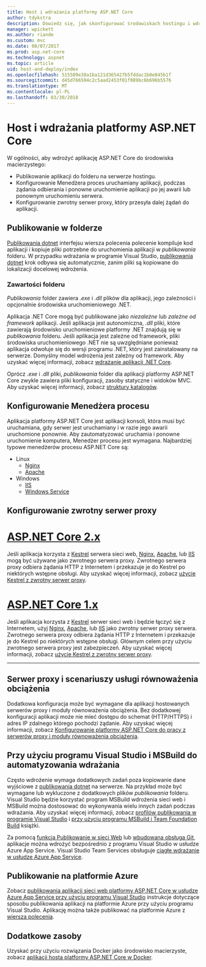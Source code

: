 ```yaml
---
title: Host i wdrażania platformy ASP.NET Core
author: tdykstra
description: Dowiedz się, jak skonfigurować środowiskach hostingu i wdrażanie aplikacji platformy ASP.NET Core.
manager: wpickett
ms.author: riande
ms.custom: mvc
ms.date: 08/07/2017
ms.prod: asp.net-core
ms.technology: aspnet
ms.topic: article
uid: host-and-deploy/index
ms.openlocfilehash: 515589e38a1ba121d365427b5fddac1b0e845b1f
ms.sourcegitcommit: d45d766504c2c5aad2453f01f089bc6b696b5576
ms.translationtype: MT
ms.contentlocale: pl-PL
ms.lasthandoff: 03/30/2018
---
```

# <a name="host-and-deploy-aspnet-core"></a>Host i wdrażania platformy ASP.NET Core

W ogólności, aby wdrożyć aplikację ASP.NET Core do środowiska macierzystego:

* Publikowanie aplikacji do folderu na serwerze hostingu.
* Konfigurowanie Menedżera proces uruchamiany aplikacji, podczas żądania odbierania i ponowne uruchomienie aplikacji po jej awarii lub ponownym uruchomieniu serwera.
* Konfigurowanie zwrotny serwer proxy, który przesyła dalej żądań do aplikacji.

## <a name="publish-to-a-folder"></a>Publikowanie w folderze 

[Publikowania dotnet](/dotnet/articles/core/tools/dotnet-publish) interfejsu wiersza polecenia polecenie kompiluje kod aplikacji i kopiuje pliki potrzebne do uruchomienia aplikacji w *publikowania* folderu. W przypadku wdrażania w programie Visual Studio, [publikowania dotnet](/dotnet/core/tools/dotnet-publish) krok odbywa się automatycznie, zanim pliki są kopiowane do lokalizacji docelowej wdrożenia.

### <a name="folder-contents"></a>Zawartości folderu

*Publikowania* folder zawiera *.exe* i *.dll* plików dla aplikacji, jego zależności i opcjonalnie środowiska uruchomieniowego .NET.

Aplikacja .NET Core mogą być publikowane jako *niezależne* lub *zależne od framework* aplikacji. Jeśli aplikacja jest autonomiczna, *.dll* pliki, które zawierają środowisko uruchomieniowe platformy .NET znajdują się w *publikowania* folderu. Jeśli aplikacja jest zależne od framework, pliki środowiska uruchomieniowego .NET nie są uwzględniane ponieważ aplikacja odwołuje się do wersji programu .NET, który jest zainstalowany na serwerze. Domyślny model wdrożenia jest zależny od framework. Aby uzyskać więcej informacji, zobacz [wdrażanie aplikacji .NET Core](/dotnet/articles/core/deploying/index).

Oprócz *.exe* i *.dll* pliki, *publikowania* folder dla aplikacji platformy ASP.NET Core zwykle zawiera pliki konfiguracji, zasoby statyczne i widoków MVC. Aby uzyskać więcej informacji, zobacz [struktury katalogów](xref:host-and-deploy/directory-structure).

## <a name="set-up-a-process-manager"></a>Konfigurowanie Menedżera procesu

Aplikacja platformy ASP.NET Core jest aplikacji konsoli, która musi być uruchamiana, gdy serwer jest uruchamiany i w razie jego awarii uruchomione ponownie. Aby zautomatyzować uruchamia i ponowne uruchomienie komputera, Menedżer procesu jest wymagana. Najbardziej typowe menedżerów procesu ASP.NET Core są:

* Linux
  * [Nginx](xref:host-and-deploy/linux-nginx)
  * [Apache](xref:host-and-deploy/linux-apache)
* Windows
  * [IIS](xref:host-and-deploy/iis/index)
  * [Windows Service](xref:host-and-deploy/windows-service)

## <a name="set-up-a-reverse-proxy"></a>Konfigurowanie zwrotny serwer proxy

# <a name="aspnet-core-2xtabaspnetcore2x"></a>[ASP.NET Core 2.x](#tab/aspnetcore2x)

Jeśli aplikacja korzysta z [Kestrel](xref:fundamentals/servers/kestrel) serwera sieci web, [Nginx](xref:host-and-deploy/linux-nginx), [Apache](xref:host-and-deploy/linux-apache), lub [IIS](xref:host-and-deploy/iis/index) mogą być używane jako zwrotnego serwera proxy. Zwrotnego serwera proxy odbiera żądania HTTP z Internetem i przekazuje je do Kestrel po niektórych wstępne obsługi. Aby uzyskać więcej informacji, zobacz [użycie Kestrel z zwrotny serwer proxy](xref:fundamentals/servers/kestrel?tabs=aspnetcore2x#when-to-use-kestrel-with-a-reverse-proxy).

# <a name="aspnet-core-1xtabaspnetcore1x"></a>[ASP.NET Core 1.x](#tab/aspnetcore1x)

Jeśli aplikacja korzysta z [Kestrel](xref:fundamentals/servers/kestrel) serwer sieci web i będzie łączyć się z Internetem, użyj [Nginx](xref:host-and-deploy/linux-nginx), [Apache](xref:host-and-deploy/linux-apache), lub [IIS](xref:host-and-deploy/iis/index) jako zwrotny serwer proxy serwera. Zwrotnego serwera proxy odbiera żądania HTTP z Internetem i przekazuje je do Kestrel po niektórych wstępne obsługi. Głównym celem przy użyciu zwrotnego serwera proxy jest zabezpieczeń. Aby uzyskać więcej informacji, zobacz [użycie Kestrel z zwrotny serwer proxy](xref:fundamentals/servers/kestrel?tabs=aspnetcore1x#when-to-use-kestrel-with-a-reverse-proxy).

---

## <a name="proxy-server-and-load-balancer-scenarios"></a>Serwer proxy i scenariuszy usługi równoważenia obciążenia

Dodatkowa konfiguracja może być wymagane dla aplikacji hostowanych serwerów proxy i moduły równoważenia obciążenia. Bez dodatkowej konfiguracji aplikacji może nie mieć dostępu do schemat (HTTP/HTTPS) i adres IP zdalnego którego pochodzi żądanie. Aby uzyskać więcej informacji, zobacz [Konfigurowanie platformy ASP.NET Core do pracy z serwerów proxy i moduły równoważenia obciążenia](xref:host-and-deploy/proxy-load-balancer).

## <a name="using-visual-studio-and-msbuild-to-automate-deployment"></a>Przy użyciu programu Visual Studio i MSBuild do automatyzowania wdrażania

Często wdrożenie wymaga dodatkowych zadań poza kopiowanie dane wyjściowe z [publikowania dotnet](/dotnet/core/tools/dotnet-publish) na serwerze. Na przykład może być wymagane lub wykluczone z dodatkowych plików *publikowania* folderu. Visual Studio będzie korzystać program MSBuild wdrożenia sieci web i MSBuild można dostosować do wykonywania wielu innych zadań podczas wdrażania. Aby uzyskać więcej informacji, zobacz [profilów publikowania w programie Visual Studio](xref:host-and-deploy/visual-studio-publish-profiles) i [przy użyciu programu MSBuild i Team Foundation Build](http://msbuildbook.com/) książki.

Za pomocą [funkcja Publikowanie w sieci Web](xref:tutorials/publish-to-azure-webapp-using-vs) lub [wbudowana obsługa Git](xref:host-and-deploy/azure-apps/azure-continuous-deployment), aplikacje można wdrożyć bezpośrednio z programu Visual Studio w usłudze Azure App Service. Visual Studio Team Services obsługuje [ciągłe wdrażanie w usłudze Azure App Service](/vsts/build-release/apps/cd/azure/aspnet-core-to-azure-webapp?tabs=vsts).

## <a name="publishing-to-azure"></a>Publikowanie na platformie Azure

Zobacz [publikowania aplikacji sieci web platformy ASP.NET Core w usłudze Azure App Service przy użyciu programu Visual Studio](xref:tutorials/publish-to-azure-webapp-using-vs) instrukcje dotyczące sposobu publikowania aplikacji na platformie Azure przy użyciu programu Visual Studio. Aplikację można także publikować na platformie Azure z [wiersza polecenia](xref:tutorials/publish-to-azure-webapp-using-cli).

## <a name="additional-resources"></a>Dodatkowe zasoby

Uzyskać przy użyciu rozwiązania Docker jako środowisko macierzyste, zobacz [aplikacji hosta platformy ASP.NET Core w Docker](xref:host-and-deploy/docker/index).
